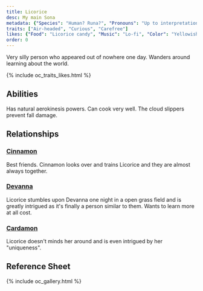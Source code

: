 ```yaml
---
title: Licorice
desc: My main Sona
metadata: {"Species": "Human? Runa?", "Pronouns": "Up to interpretation", "Birthday": "26.07", "Height": "170 cm"}
traits: ["Air-headed", "Curious", "Carefree"]
likes: {"Food": "Licorice candy", "Music": "Lo-fi", "Color": "Yellowish-Orange"}
order: 0
---
```

Very silly person who appeared out of nowhere one day. Wanders around learning about the world.

{% include oc_traits_likes.html %}

## Abilities
Has natural aerokinesis powers. Can cook very well. The cloud slippers prevent fall damage.

## Relationships
### [Cinnamon](/ocs/cinnamon)
Best friends. Cinnamon looks over and trains Licorice and they are almost always together.
### [Devanna](/ocs/devanna)
Licorice stumbles upon Devanna one night in a open grass field and is greatly intrigued as it's finally a person similar to them. Wants to learn more at all cost.
### [Cardamon](/ocs/cardamon)
Licorice doesn't minds her around and is even intrigued by her "uniqueness".

## Reference Sheet
{% include oc_gallery.html %}
